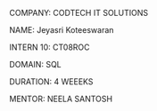 COMPANY: CODTECH IT SOLUTIONS

NAME: Jeyasri Koteeswaran 

INTERN 10: CT08ROC

DOMAIN: SQL

DURATION: 4 WEEEKS

MENTOR: NEELA SANTOSH
